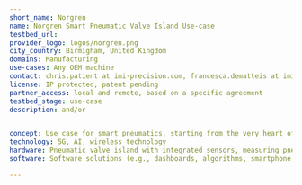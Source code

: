 ```yaml
---
short_name: Norgren
name: Norgren Smart Pneumatic Valve Island Use-case
testbed_url: 
provider_logo: logos/norgren.png
city_country: Birmigham, United Kingdom
domains: Manufacturing
use-cases: Any OEM machine
contact: chris.patient at imi-precision.com, francesca.dematteis at imi-precision.com
license: IP protected, patent pending 
partner_access: local and remote, based on a specific agreement
testbed_stage: use-case
description: and/or


concept: Use case for smart pneumatics, starting from the very heart of a pneumatics system, thus the valve island. Test & learn about AI, machine learning, 5G, wireless technology, APIs, remote data visualization, including on the cloud. Currently, product in prototype phase; physical demo rig available. 
technology: 5G, AI, wireless technology
hardware: Pneumatic valve island with integrated sensors, measuring pneumatics KPIs, (e.g., pressure, flow), predicting life cycle, monitoring air consumption, monitoring components up-/down-stream, faults identification; IIoT gateway (OPC-UA and MQTT communication).
software: Software solutions (e.g., dashboards, algorithms, smartphone app) to provide actionable insights and pneumatics utilization best advice

---
```

